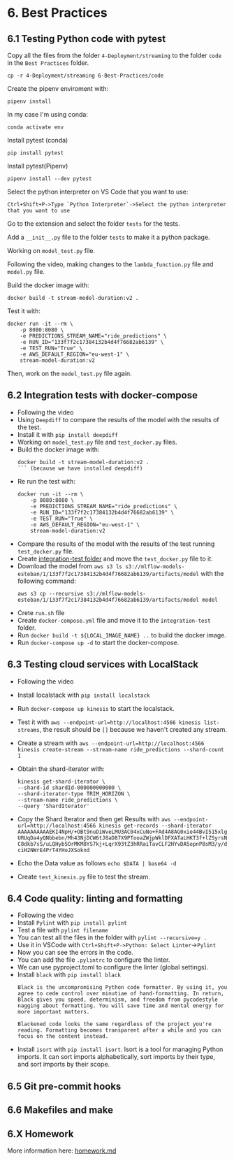 # 6. Best Practices

## 6.1 Testing Python code with pytest
Copy all the files from the folder `4-Deployment/streaming` to the folder `code` in the `Best Practices` folder.
```
cp -r 4-Deployment/streaming 6-Best-Practices/code
```
Create the pipenv enviroment with:
```
pipenv install
```
In my case I'm using conda:
```
conda activate env
```
Install pytest (conda)
```
pip install pytest
```
Install pytest(Pipenv)
```
pipenv install --dev pytest
```
Select the python interpreter on VS Code that you want to use:
```
Ctrl+Shift+P->Type `Python Interpreter`->Select the python interpreter that you want to use
```
Go to the extension and select the folder `tests` for the tests.

Add a `__init__.py` file to the folder `tests` to make it a python package.

Working on `model_test.py` file.

Following the video, making changes to the `lambda_function.py` file and `model.py` file.

Build the docker image with:
```
docker build -t stream-model-duration:v2 .
```
Test it with:
```
docker run -it --rm \
    -p 8080:8080 \
    -e PREDICTIONS_STREAM_NAME="ride_predictions" \
    -e RUN_ID="133f7f2c17384132b4d4f76682ab6139" \
    -e TEST_RUN="True" \
    -e AWS_DEFAULT_REGION="eu-west-1" \
    stream-model-duration:v2
```
Then, work on the `model_test.py` file again.
## 6.2 Integration tests with docker-compose

-   Following the video
-   Using `Deepdiff` to compare the results of the model with the results of the test.
-   Install it with `pip install deepdiff`
-   Working on `model_test.py` file and `test_docker.py` files.
-   Build the docker image with:
    ```
    docker build -t stream-model-duration:v2 .
    ``` (because we have installed deepdiff)

- Re run the test with:
    ```
    docker run -it --rm \
        -p 8080:8080 \
        -e PREDICTIONS_STREAM_NAME="ride_predictions" \
        -e RUN_ID="133f7f2c17384132b4d4f76682ab6139" \
        -e TEST_RUN="True" \
        -e AWS_DEFAULT_REGION="eu-west-1" \
        stream-model-duration:v2
    ```
-   Compare the results of the model with the results of the test running `test_docker.py` file.
-   Create [integration-test folder](code/integration-test) and move the `test_docker.py` file to it.
-   Download the model from ` aws s3 ls s3://mlflow-models-esteban/1/133f7f2c17384132b4d4f76682ab6139/artifacts/model ` with the following command:
    ```
    aws s3 cp --recursive s3://mlflow-models-esteban/1/133f7f2c17384132b4d4f76682ab6139/artifacts/model model
    ```
-   Crete `run.sh` file 
-   Create `docker-compose.yml` file and move it to the `integration-test` folder.
-   Run `docker build -t ${LOCAL_IMAGE_NAME} ..` to build the docker image.
-   Run `docker-compose up -d` to start the docker-compose.

## 6.3 Testing cloud services with LocalStack
-   Following the video
-   Install localstack with `pip install localstack`
-   Run `docker-compose up kinesis` to start the localstack.
-   Test it with `aws --endpoint-url=http://localhost:4566 kinesis list-streams`, the result should be `[]` because we haven't created any stream.
-   Create a stream with `aws --endpoint-url=http://localhost:4566 kinesis create-stream --stream-name ride_predictions --shard-count 1`

-   Obtain the shard-iterator with:
    ```aws  --endpoint-url=http://localhost:4566 \
    kinesis get-shard-iterator \
    --shard-id shardId-000000000000 \
    --shard-iterator-type TRIM_HORIZON \
    --stream-name ride_predictions \
    --query 'ShardIterator'
    ```
-   Copy the Shard Iterator and then get Results with `aws --endpoint-url=http://localhost:4566 kinesis get-records --shard-iterator AAAAAAAAAAEKI4NpH/+OBt9nuDiWveLMU3AC04xCuNo+FAd4A8AG0xie44BvI515xlgURUqDa4yQNbbebn/Mh43NjDCW6tJ8aD87X9PTooaZWjpWklDFXATaLHKT3f+lZSyrsNC8dkb7sS/uLQHyb5OrMKM8YS7kj+LqrX93tZ3hRRaiTavCLF2HYvDA5opnP8sM3/y/dciH2NWrE4PrT4YHoJXSoknd `

-   Echo the Data value as follows `echo $DATA | base64 -d`
-   Create `test_kinesis.py` file to test the stream.
## 6.4 Code quality: linting and formatting
-   Following the video
-   Install `Pylint` with `pip install pylint`
-   Test a file with `pylint filename`
-   You can test all the files in the folder with `pylint --recursive=y .`
-   Use it in VSCode with `Ctrl+Shift+P->Python: Select Linter`->`Pylint` 
-   Now you can see the errors in the code.
-   You can add the file `.pylintrc` to configure the linter.
-   We can use pyproject.toml to configure the linter (global settings).
-   Install `black` with `pip install black`
    ```
    Black is the uncompromising Python code formatter. By using it, you agree to cede control over minutiae of hand-formatting. In return, Black gives you speed, determinism, and freedom from pycodestyle nagging about formatting. You will save time and mental energy for more important matters.

    Blackened code looks the same regardless of the project you're reading. Formatting becomes transparent after a while and you can focus on the content instead.

    ```
-   Install `isort` with `pip install isort`. Isort is a tool for managing Python imports. It can sort imports alphabetically, sort imports by their type, and sort imports by their scope.



## 6.5 Git pre-commit hooks




## 6.6 Makefiles and make



## 6.X Homework


More information here: [homework.md](homework.md)

